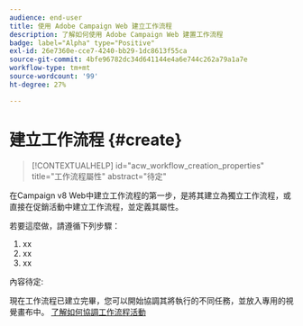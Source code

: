 ```yaml
---
audience: end-user
title: 使用 Adobe Campaign Web 建立工作流程
description: 了解如何使用 Adobe Campaign Web 建置工作流程
badge: label="Alpha" type="Positive"
exl-id: 26e7360e-cce7-4240-bb29-1dc8613f55ca
source-git-commit: 4bfe96782dc34d641144e4a6e744c262a79a1a7e
workflow-type: tm+mt
source-wordcount: '99'
ht-degree: 27%

---
```



# 建立工作流程 {#create}

>[!CONTEXTUALHELP]
>id="acw_workflow_creation_properties"
>title="工作流程屬性"
>abstract="待定"

在Campaign v8 Web中建立工作流程的第一步，是將其建立為獨立工作流程，或直接在促銷活動中建立工作流程，並定義其屬性。

若要這麼做，請遵循下列步驟：

1. xx
1. xx
1. xx

內容待定:

現在工作流程已建立完畢，您可以開始協調其將執行的不同任務，並放入專用的視覺畫布中。 [了解如何協調工作流程活動](build-workflow.md)
